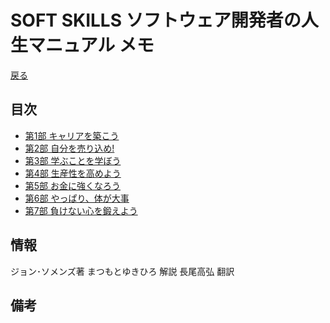 # SOFT SKILLS ソフトウェア開発者の人生マニュアル メモ
[戻る](../../../tree/master)

## 目次
+ [第1部 キャリアを築こう](c1.md)
+ [第2部 自分を売り込め! ](c2.md)
+ [第3部 学ぶことを学ぼう](c3.md)
+ [第4部 生産性を高めよう](c4.md)
+ [第5部 お金に強くなろう](c5.md)
+ [第6部 やっぱり、体が大事](c6.md)
+ [第7部 負けない心を鍛えよう](c7.md)

## 情報
ジョン･ソメンズ著
まつもとゆきひろ 解説
長尾高弘 翻訳

## 備考
